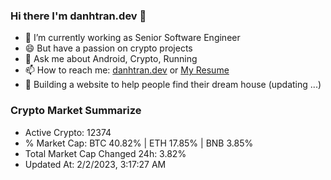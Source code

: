 ### Hi there I'm danhtran.dev 👋

- 🔭 I’m currently working as Senior Software Engineer
- 😄 But have a passion on crypto projects
- 💬 Ask me about Android, Crypto, Running 
- 📫 How to reach me: <a href="https://danhtran.dev" target="_blank">danhtran.dev</a> or <a href="Dan-Resume.pdf" target="_blank">My Resume</a>
- 🌱 Building a website to help people find their dream house (updating ...)

### Crypto Market Summarize
- Active Crypto: 12374
- % Market Cap: BTC 40.82% | ETH 17.85% | BNB 3.85%
- Total Market Cap Changed 24h: 3.82%
- Updated At: 2/2/2023, 3:17:27 AM

